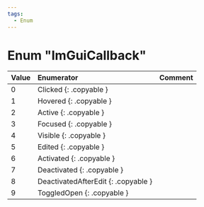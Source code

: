 ```yaml
---
tags:
  - Enum
---
```

# Enum "ImGuiCallback"
|Value|Enumerator|Comment|
|:--|:--|:--|
|0 |Clicked {: .copyable } |  |
|1 |Hovered {: .copyable } |  |
|2 |Active {: .copyable } |  |
|3 |Focused {: .copyable } |  |
|4 |Visible {: .copyable } |  |
|5 |Edited {: .copyable } |  |
|6 |Activated {: .copyable } |  |
|7 |Deactivated {: .copyable } |  |
|8 |DeactivatedAfterEdit {: .copyable } |  |
|9 |ToggledOpen {: .copyable } |  |

